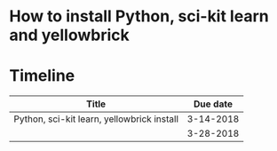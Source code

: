 
# How to install Python, sci-kit learn and yellowbrick

# Timeline
|Title | Due date|
|------|---------|
|Python, sci-kit learn, yellowbrick install | 3-14-2018 |--I think we can include yb install too within the (blog post?).  Let me know what you think.
|| 3-28-2018 |
